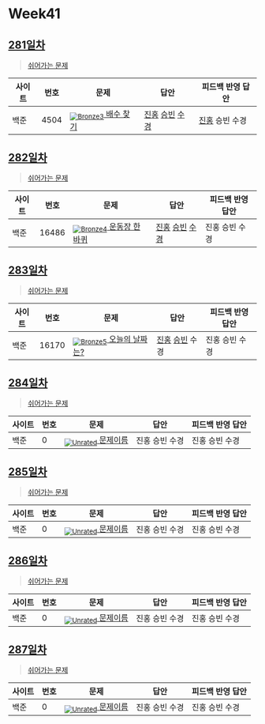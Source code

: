 <!-- tier 리스트 S -->
[Unrated]: https://user-images.githubusercontent.com/33937365/126247607-85783912-c11a-4d50-ac36-8cc7dcb75cd2.png
[NotRated]: https://user-images.githubusercontent.com/33937365/135189055-c3508249-b361-4948-8c36-a74b690cd346.png
[Bronze5]: https://user-images.githubusercontent.com/33937365/126247611-e362d727-17a4-4737-a232-5827e185ab7c.png
[Bronze4]: https://user-images.githubusercontent.com/33937365/126247612-89cbc675-e1d4-43a2-950b-1cb014dca697.png
[Bronze3]: https://user-images.githubusercontent.com/33937365/126247613-b8408610-7bc4-40f8-804f-a30a45ddbb68.png
[Bronze2]: https://user-images.githubusercontent.com/33937365/126247614-d85dc6ff-a520-4c00-82bd-eb593b156bd8.png
[Bronze1]: https://user-images.githubusercontent.com/33937365/126247616-04b2ab30-9891-4b7b-8cb4-38e99b97e834.png
<!-- tier 리스트 E -->

# Week41

## [281일차](Day281)

> [쉬어가는 문제](https://www.acmicpc.net/group/workbook/view/9797/38054)

| 사이트 | 번호 | 문제                                       | 답안           | 피드백 반영 답안 |
| ------ | ---- | ------------------------------------------ | -------------- | ---------------- |
| 백준   | 4504 | [<sub>![Bronze3]</sub> 배수 찾기](https://www.acmicpc.net/problem/4504) | [진홍](Day281/boj4504_kjh.java) [승빈](Day281/boj4504_wsb.java) [수경](Day281/boj4504_hsk.js) | [진홍](Day281/boj4504_kjh.java) 승빈 수경   |

## [282일차](Day282)

> [쉬어가는 문제](https://www.acmicpc.net/group/workbook/view/9797/38060)

| 사이트 | 번호 | 문제                                       | 답안           | 피드백 반영 답안 |
| ------ | ---- | ------------------------------------------ | -------------- | ---------------- |
| 백준   | 16486 | [<sub>![Bronze4]</sub> 운동장 한 바퀴](https://www.acmicpc.net/problem/16486) | [진홍](Day282/boj16486_kjh.py) [승빈](Day282/boj16486_wsb.java) [수경](Day282/boj16486_hsk.js) | 진홍 승빈 수경   |

## [283일차](Day283)

> [쉬어가는 문제](https://www.acmicpc.net/group/workbook/view/9797/38126)

| 사이트 | 번호 | 문제                                       | 답안           | 피드백 반영 답안 |
| ------ | ---- | ------------------------------------------ | -------------- | ---------------- |
| 백준   | 16170    | [<sub>![Bronze5]</sub> 오늘의 날짜는?](https://www.acmicpc.net/problem/16170) | [진홍](Day283/boj16170_kjh.java) [승빈](Day283/boj16170_wsb.java) 수경 | 진홍 승빈 수경   |

## [284일차](Day284)

> [쉬어가는 문제](문제집링크)

| 사이트 | 번호 | 문제                                       | 답안           | 피드백 반영 답안 |
| ------ | ---- | ------------------------------------------ | -------------- | ---------------- |
| 백준   | 0    | [<sub>![Unrated]</sub> 문제이름](문제링크) | 진홍 승빈 수경 | 진홍 승빈 수경   |

## [285일차](Day285)

> [쉬어가는 문제](문제집링크)

| 사이트 | 번호 | 문제                                       | 답안           | 피드백 반영 답안 |
| ------ | ---- | ------------------------------------------ | -------------- | ---------------- |
| 백준   | 0    | [<sub>![Unrated]</sub> 문제이름](문제링크) | 진홍 승빈 수경 | 진홍 승빈 수경   |

## [286일차](Day286)

> [쉬어가는 문제](문제집링크)

| 사이트 | 번호 | 문제                                       | 답안           | 피드백 반영 답안 |
| ------ | ---- | ------------------------------------------ | -------------- | ---------------- |
| 백준   | 0    | [<sub>![Unrated]</sub> 문제이름](문제링크) | 진홍 승빈 수경 | 진홍 승빈 수경   |


## [287일차](Day287)

> [쉬어가는 문제](문제집링크)

| 사이트 | 번호 | 문제                                       | 답안           | 피드백 반영 답안 |
| ------ | ---- | ------------------------------------------ | -------------- | ---------------- |
| 백준   | 0    | [<sub>![Unrated]</sub> 문제이름](문제링크) | 진홍 승빈 수경 | 진홍 승빈 수경   |

